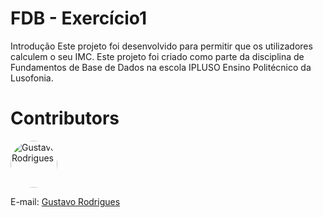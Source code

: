 # FDB - Exercício1

Introdução
Este projeto foi desenvolvido para permitir que os utilizadores calculem o seu IMC. Este projeto foi criado como parte da disciplina de Fundamentos de Base de Dados na escola IPLUSO Ensino Politécnico da Lusofonia.

# Contributors
[<img src="https://avatars.githubusercontent.com/u/164659945?v=4" alt="Gustavo Rodrigues" width="75" style="border-radius: 50%;">](https://github.com/GustavoRodrigues6)

E-mail:
[Gustavo Rodrigues](mailto:gurodriguesalves12@gmail.com)  




